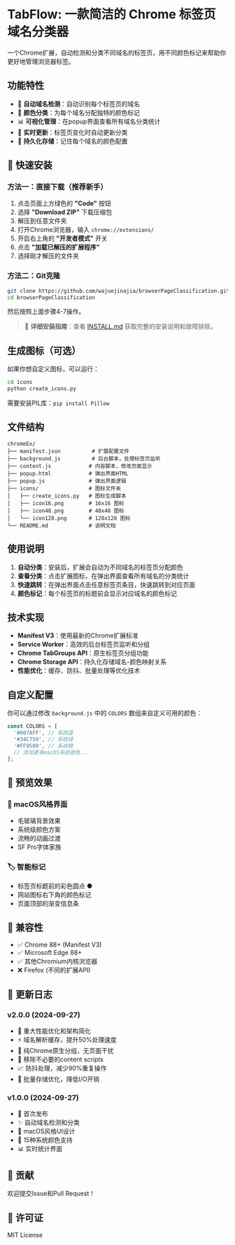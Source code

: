 # TabFlow: 一款简洁的 Chrome 标签页域名分类器

一个Chrome扩展，自动检测和分类不同域名的标签页，用不同颜色标记来帮助你更好地管理浏览器标签。

## 功能特性

- 🎯 **自动域名检测**：自动识别每个标签页的域名
- 🌈 **颜色分类**：为每个域名分配独特的颜色标记
- 📊 **可视化管理**：在popup界面查看所有域名分类统计
- 🔄 **实时更新**：标签页变化时自动更新分类
- 💾 **持久化存储**：记住每个域名的颜色配置

## 🚀 快速安装

### 方法一：直接下载（推荐新手）
1. 点击页面上方绿色的 **"Code"** 按钮
2. 选择 **"Download ZIP"** 下载压缩包
3. 解压到任意文件夹
4. 打开Chrome浏览器，输入 `chrome://extensions/`
5. 开启右上角的 **"开发者模式"** 开关
6. 点击 **"加载已解压的扩展程序"**
7. 选择刚才解压的文件夹

### 方法二：Git克隆
```bash
git clone https://github.com/wajuejinajia/browserPageClassification.git
cd browserPageClassification
```
然后按照上面步骤4-7操作。

> 📖 **详细安装指南**：查看 [INSTALL.md](./INSTALL.md) 获取完整的安装说明和故障排除。

## 生成图标（可选）

如果你想自定义图标，可以运行：

```bash
cd icons
python create_icons.py
```

需要安装PIL库：`pip install Pillow`

## 文件结构

```
chromeEx/
├── manifest.json          # 扩展配置文件
├── background.js          # 后台脚本，处理标签页监听
├── content.js            # 内容脚本，修改页面显示
├── popup.html            # 弹出界面HTML
├── popup.js              # 弹出界面逻辑
├── icons/                # 图标文件夹
│   ├── create_icons.py   # 图标生成脚本
│   ├── icon16.png        # 16x16 图标
│   ├── icon48.png        # 48x48 图标
│   └── icon128.png       # 128x128 图标
└── README.md             # 说明文档
```

## 使用说明

1. **自动分类**：安装后，扩展会自动为不同域名的标签页分配颜色
2. **查看分类**：点击扩展图标，在弹出界面查看所有域名的分类统计
3. **快速跳转**：在弹出界面点击任意标签页条目，快速跳转到对应页面
4. **颜色标记**：每个标签页的标题前会显示对应域名的颜色标记

## 技术实现

- **Manifest V3**：使用最新的Chrome扩展标准
- **Service Worker**：高效的后台标签页监听和分组
- **Chrome TabGroups API**：原生标签页分组功能
- **Chrome Storage API**：持久化存储域名-颜色映射关系
- **性能优化**：缓存、防抖、批量处理等优化技术

## 自定义配置

你可以通过修改 `background.js` 中的 `COLORS` 数组来自定义可用的颜色：

```javascript
const COLORS = [
  '#007AFF', // 系统蓝
  '#34C759', // 系统绿
  '#FF9500', // 系统橙
  // 添加更多macOS系统颜色...
];
```

## 📸 预览效果

### 🎨 macOS风格界面
- 毛玻璃背景效果
- 系统级颜色方案
- 流畅的动画过渡
- SF Pro字体家族

### 🏷️ 智能标记
- 标签页标题前的彩色圆点 ●
- 网站图标右下角的颜色标记
- 页面顶部的渐变信息条

## 🔧 兼容性

- ✅ Chrome 88+ (Manifest V3)
- ✅ Microsoft Edge 88+
- ✅ 其他Chromium内核浏览器
- ❌ Firefox (不同的扩展API)

## 📝 更新日志

### v2.0.0 (2024-09-27)
- 🚀 重大性能优化和架构简化
- ⚡ 域名解析缓存，提升50%处理速度
- 🎯 纯Chrome原生分组，无页面干扰
- 🧹 移除不必要的content scripts
- 📈 防抖处理，减少90%重复操作
- 💾 批量存储优化，降低I/O开销

### v1.0.0 (2024-09-27)
- 🎉 首次发布
- ✨ 自动域名检测和分类
- 🎨 macOS风格UI设计
- 🌈 15种系统颜色支持
- 📊 实时统计界面

## 🤝 贡献

欢迎提交Issue和Pull Request！

## 📄 许可证

MIT License

